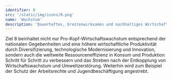 ```yaml
---
identifier: 8
src: '/static/img/icons/8.png'
name: 'Wachstum'
description: 'Dauerhaftes, breitenwirksames und nachhaltiges Wirtschaftswachstum, produktive Vollbeschäftigung und menschenwürdige Arbeit für alle fördern'
---
```

Ziel 8 beinhaltet nicht nur Pro-Kopf-Wirtschaftswachstum entsprechend der nationalen Gegebenheiten und 
eine höhere wirtschaftliche Produktivität durch Diversifizierung, technologische Modernisierung und 
Innovation, sondern auch die weltweite Ressourceneffizienz in Konsum und Produktion Schritt für Schritt 
zu verbessern und das Streben nach der Entkopplung von Wirtschaftswachstum und Umweltzerstörung. 
Weiterhin wird zum Beispiel der Schutz der Arbeitsrechte und Jugendbeschäftigung angestrebt.
